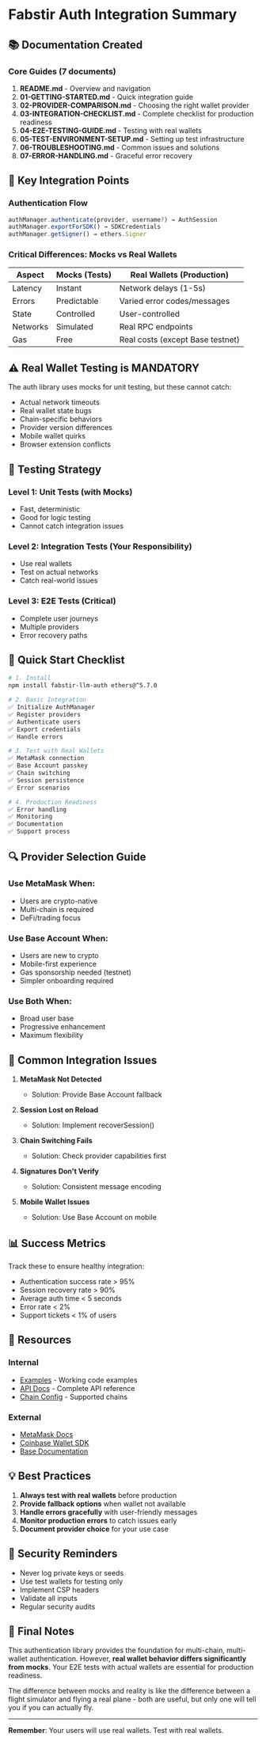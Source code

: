 # Fabstir Auth Integration Summary

## 📚 Documentation Created

### Core Guides (7 documents)
1. **README.md** - Overview and navigation
2. **01-GETTING-STARTED.md** - Quick integration guide
3. **02-PROVIDER-COMPARISON.md** - Choosing the right wallet provider
4. **03-INTEGRATION-CHECKLIST.md** - Complete checklist for production readiness
5. **04-E2E-TESTING-GUIDE.md** - Testing with real wallets
6. **05-TEST-ENVIRONMENT-SETUP.md** - Setting up test infrastructure
7. **06-TROUBLESHOOTING.md** - Common issues and solutions
8. **07-ERROR-HANDLING.md** - Graceful error recovery

## 🎯 Key Integration Points

### Authentication Flow
```typescript
authManager.authenticate(provider, username?) → AuthSession
authManager.exportForSDK() → SDKCredentials
authManager.getSigner() → ethers.Signer
```

### Critical Differences: Mocks vs Real Wallets

| Aspect | Mocks (Tests) | Real Wallets (Production) |
|--------|--------------|---------------------------|
| Latency | Instant | Network delays (1-5s) |
| Errors | Predictable | Varied error codes/messages |
| State | Controlled | User-controlled |
| Networks | Simulated | Real RPC endpoints |
| Gas | Free | Real costs (except Base testnet) |

## ⚠️ Real Wallet Testing is MANDATORY

The auth library uses mocks for unit testing, but these cannot catch:
- Actual network timeouts
- Real wallet state bugs
- Chain-specific behaviors
- Provider version differences
- Mobile wallet quirks
- Browser extension conflicts

## 🧪 Testing Strategy

### Level 1: Unit Tests (with Mocks)
- Fast, deterministic
- Good for logic testing
- Cannot catch integration issues

### Level 2: Integration Tests (Your Responsibility)
- Use real wallets
- Test on actual networks
- Catch real-world issues

### Level 3: E2E Tests (Critical)
- Complete user journeys
- Multiple providers
- Error recovery paths

## 🚀 Quick Start Checklist

```bash
# 1. Install
npm install fabstir-llm-auth ethers@^5.7.0

# 2. Basic Integration
✅ Initialize AuthManager
✅ Register providers
✅ Authenticate users
✅ Export credentials
✅ Handle errors

# 3. Test with Real Wallets
✅ MetaMask connection
✅ Base Account passkey
✅ Chain switching
✅ Session persistence
✅ Error scenarios

# 4. Production Readiness
✅ Error handling
✅ Monitoring
✅ Documentation
✅ Support process
```

## 🔍 Provider Selection Guide

### Use MetaMask When:
- Users are crypto-native
- Multi-chain is required
- DeFi/trading focus

### Use Base Account When:
- Users are new to crypto
- Mobile-first experience
- Gas sponsorship needed (testnet)
- Simpler onboarding required

### Use Both When:
- Broad user base
- Progressive enhancement
- Maximum flexibility

## 🐛 Common Integration Issues

1. **MetaMask Not Detected**
   - Solution: Provide Base Account fallback

2. **Session Lost on Reload**
   - Solution: Implement recoverSession()

3. **Chain Switching Fails**
   - Solution: Check provider capabilities first

4. **Signatures Don't Verify**
   - Solution: Consistent message encoding

5. **Mobile Wallet Issues**
   - Solution: Use Base Account on mobile

## 📊 Success Metrics

Track these to ensure healthy integration:
- Authentication success rate > 95%
- Session recovery rate > 90%
- Average auth time < 5 seconds
- Error rate < 2%
- Support tickets < 1% of users

## 🔗 Resources

### Internal
- [Examples](../../examples/) - Working code examples
- [API Docs](../API.md) - Complete API reference
- [Chain Config](../../src/config/chains.ts) - Supported chains

### External
- [MetaMask Docs](https://docs.metamask.io)
- [Coinbase Wallet SDK](https://docs.cloud.coinbase.com/wallet-sdk)
- [Base Documentation](https://docs.base.org)

## 💡 Best Practices

1. **Always test with real wallets** before production
2. **Provide fallback options** when wallet not available
3. **Handle errors gracefully** with user-friendly messages
4. **Monitor production errors** to catch issues early
5. **Document provider choice** for your use case

## 🚨 Security Reminders

- Never log private keys or seeds
- Use test wallets for testing only
- Implement CSP headers
- Validate all inputs
- Regular security audits

## 📝 Final Notes

This authentication library provides the foundation for multi-chain, multi-wallet authentication. However, **real wallet behavior differs significantly from mocks**. Your E2E tests with actual wallets are essential for production readiness.

The difference between mocks and reality is like the difference between a flight simulator and flying a real plane - both are useful, but only one will tell you if you can actually fly.

---

**Remember**: Your users will use real wallets. Test with real wallets.